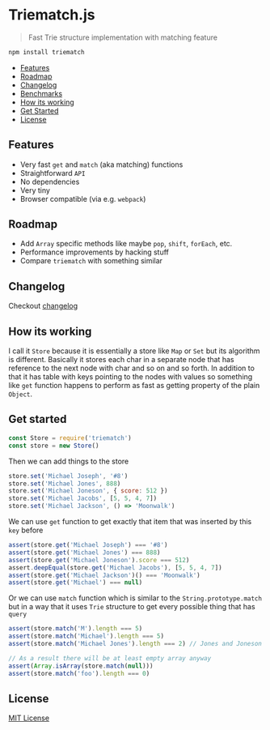 # Triematch.js

> Fast Trie structure implementation with matching feature

```bash
npm install triematch
```

- [Features](#features)
- [Roadmap](#roadmap)
- [Changelog](#changelog)
- [Benchmarks](#benchmarks)
- [How its working](#how-its-working)
- [Get Started](#get-started)
- [License](#license)

## Features

-   Very fast `get` and `match` (aka matching) functions
-   Straightforward `API`
-   No dependencies
-   Very tiny
-   Browser compatible (via e.g. `webpack`)

## Roadmap

-   Add `Array` specific methods like maybe `pop`, `shift`, `forEach`, etc.
-   Performance improvements by hacking stuff
-   Compare `triematch` with something similar

## Changelog

Checkout [changelog](CHANGELOG.md)

## How its working

I call it `Store` because it is essentially a store like `Map` or `Set` but its algorithm is different. Basically it stores each char in a separate node that has reference to the next node with char and so on and so forth. In addition to that it has table with keys pointing to the nodes with values so something like `get` function happens to perform as fast as getting property of the plain `Object`.

## Get started

```js
const Store = require('triematch')
const store = new Store()
```

Then we can add things to the store

```js
store.set('Michael Joseph', '#8')
store.set('Michael Jones', 888)
store.set('Michael Joneson', { score: 512 })
store.set('Michael Jacobs', [5, 5, 4, 7])
store.set('Michael Jackson', () => 'Moonwalk')
```

We can use `get` function to get exactly that item that was inserted by
this `key` before

```js
assert(store.get('Michael Joseph') === '#8')
assert(store.get('Michael Jones') === 888)
assert(store.get('Michael Joneson').score === 512)
assert.deepEqual(store.get('Michael Jacobs'), [5, 5, 4, 7])
assert(store.get('Michael Jackson')() === 'Moonwalk')
assert(store.get('Michael') === null)
```

Or we can use `match` function which is similar to the `String.prototype.match` but in a way that it uses `Trie` structure to get every possible thing that has `query`

```js
assert(store.match('M').length === 5)
assert(store.match('Michael').length === 5)
assert(store.match('Michael Jones').length === 2) // Jones and Joneson

// As a result there will be at least empty array anyway
assert(Array.isArray(store.match(null)))
assert(store.match('foo').length === 0)
```

## License

[MIT License](LICENSE.md)
